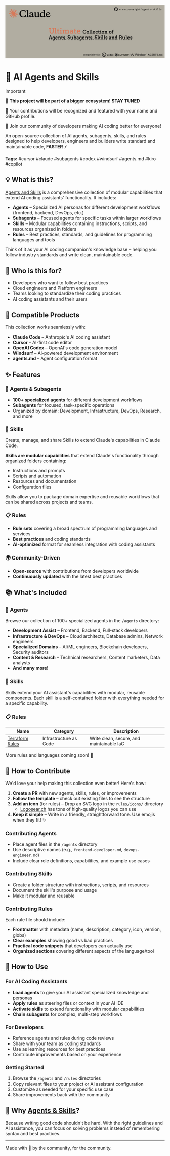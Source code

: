 ![README Banner](README.png)

# 🚀 AI Agents and Skills

> [!IMPORTANT]
> 🌟 **This project will be part of a bigger ecosystem! STAY TUNED**
> 
> 🥇 Your contributions will be recognized and featured with your name and GitHub profile. 
>
> 🙌 Join our community of developers making AI coding better for everyone!

An open-source collection of AI agents, subagents, skills, and rules designed to help developers, engineers and builders write standard and maintainable code, **FASTER** ⚡

**Tags:** #cursor #claude #subagents #codex #windsurf #agents.md #kiro #copilot

## 💡 What is this?

[Agents and Skills](https://github.com/armanzeroeight/agents-skills) is a comprehensive collection of modular capabilities that extend AI coding assistants' functionality. It includes:

- **Agents** – Specialized AI personas for different development workflows (frontend, backend, DevOps, etc.)
- **Subagents** – Focused agents for specific tasks within larger workflows
- **Skills** – Modular capabilities containing instructions, scripts, and resources organized in folders
- **Rules** – Best practices, standards, and guidelines for programming languages and tools

Think of it as your AI coding companion's knowledge base – helping you follow industry standards and write clean, maintainable code.

## 🎯 Who is this for?

- Developers who want to follow best practices
- Cloud engineers and Platform engineers
- Teams looking to standardize their coding practices
- AI coding assistants and their users

## 🔌 Compatible Products

This collection works seamlessly with:

- **Claude Code** – Anthropic's AI coding assistant
- **Cursor** – AI-first code editor
- **OpenAI Codex** – OpenAI's code generation model
- **Windsurf** – AI-powered development environment
- **agents.md** – Agent configuration format

## ✨ Features

### 🤖 Agents & Subagents
- **100+ specialized agents** for different development workflows
- **Subagents** for focused, task-specific operations
- Organized by domain: Development, Infrastructure, DevOps, Research, and more

### 🎯 Skills
Create, manage, and share Skills to extend Claude's capabilities in Claude Code.

**Skills are modular capabilities** that extend Claude's functionality through organized folders containing:
- Instructions and prompts
- Scripts and automation
- Resources and documentation
- Configuration files

Skills allow you to package domain expertise and reusable workflows that can be shared across projects and teams.

### 📋 Rules
- **Rule sets** covering a broad spectrum of programming languages and services
- **Best practices** and coding standards
- **AI-optimized** format for seamless integration with coding assistants

### 🌍 Community-Driven
- **Open-source** with contributions from developers worldwide
- **Continuously updated** with the latest best practices

## 📚 What's Included

### 🤖 Agents
Browse our collection of 100+ specialized agents in the `/agents` directory:

- **Development Assist** – Frontend, Backend, Full-stack developers
- **Infrastructure & DevOps** – Cloud architects, Database admins, Network engineers
- **Specialized Domains** – AI/ML engineers, Blockchain developers, Security auditors
- **Content & Research** – Technical researchers, Content marketers, Data analysts
- **And many more!**

### 🎯 Skills
Skills extend your AI assistant's capabilities with modular, reusable components. Each skill is a self-contained folder with everything needed for a specific capability.

### 📋 Rules

| Name | Category | Description |
|------|----------|-------------|
| [Terraform Rules](rules/terraform.md) | Infrastructure as Code | Write clean, secure, and maintainable IaC |

More rules and languages coming soon! 🎉

## 🤝 How to Contribute

We'd love your help making this collection even better! Here's how:

1. **Create a PR** with new agents, skills, rules, or improvements
2. **Follow the template** – check out existing files to see the structure
3. **Add an icon** (for rules) – Drop an SVG logo in the `rules/icons/` directory
   - [Logosear.ch](https://logosear.ch/) has tons of high-quality logos you can use
4. **Keep it simple** – Write in a friendly, straightforward tone. Use emojis when they fit! ✨

### Contributing Agents
- Place agent files in the `/agents` directory
- Use descriptive names (e.g., `frontend-developer.md`, `devops-engineer.md`)
- Include clear role definitions, capabilities, and example use cases

### Contributing Skills
- Create a folder structure with instructions, scripts, and resources
- Document the skill's purpose and usage
- Make it modular and reusable

### Contributing Rules
Each rule file should include:
- **Frontmatter** with metadata (name, description, category, icon, version, globs)
- **Clear examples** showing good vs bad practices
- **Practical code snippets** that developers can actually use
- **Organized sections** covering different aspects of the language/tool

## 📖 How to Use

### For AI Coding Assistants
- **Load agents** to give your AI assistant specialized knowledge and personas
- **Apply rules** as steering files or context in your AI IDE
- **Activate skills** to extend functionality with modular capabilities
- **Chain subagents** for complex, multi-step workflows

### For Developers
- Reference agents and rules during code reviews
- Share with your team as coding standards
- Use as learning resources for best practices
- Contribute improvements based on your experience

### Getting Started
1. Browse the `/agents` and `/rules` directories
2. Copy relevant files to your project or AI assistant configuration
3. Customize as needed for your specific use case
4. Share improvements back with the community

## 🌟 Why [Agents & Skills](https://github.com/armanzeroeight/agents-skills)?

Because writing good code shouldn't be hard. With the right guidelines and AI assistance, you can focus on solving problems instead of remembering syntax and best practices.

---

Made with 💜 by the community, for the community.
